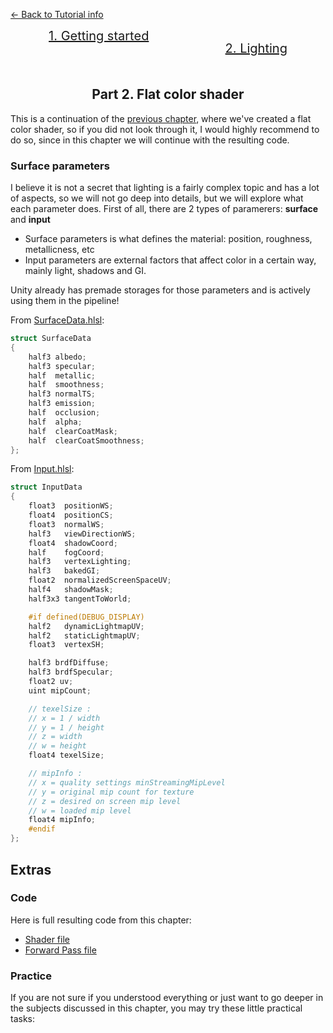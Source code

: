 [<- Back to Tutorial info](../README.md)

<nav style="display: flex; flex-wrap: wrap; justify-content: space-around; font-size: 20px;">
<a href = "../1.%20Getting%20Started/README.md">1. Getting started</a>
<p href = "../2.%20Lighting/README.md" style = "text-decoration: underline">2. Lighting</p>
</nav>

<h2 align="center">Part 2. Flat color shader</h2>

This is a continuation of the [previous chapter](../1.%20Getting%20Started/README.md), where we've created a flat color shader, so if you did not look through it, I would highly recommend to do so, since in this chapter we will continue with the resulting code.

### Surface parameters

I believe it is not a secret that lighting is a fairly complex topic and has a lot of aspects, so we will not go deep into details, but we will explore what each parameter does. First of all, there are 2 types of paramerers: **surface** and **input**
- Surface parameters is what defines the material: position, roughness, metallicness, etc
- Input parameters are external factors that affect color in a certain way, mainly light, shadows and GI.

Unity already has premade storages for those parameters and is actively using them in the pipeline!


From [SurfaceData.hlsl](/HLSL/Unity%20URP/Files/SurfaceData.hlsl.md):

```Cpp
struct SurfaceData
{
    half3 albedo;
    half3 specular;
    half  metallic;
    half  smoothness;
    half3 normalTS;
    half3 emission;
    half  occlusion;
    half  alpha;
    half  clearCoatMask;
    half  clearCoatSmoothness;
};
```
From [Input.hlsl](/HLSL/Unity%20URP/Files/Input.hlsl.md#InputData):
```Cpp
struct InputData
{
    float3  positionWS;
    float4  positionCS;
    float3  normalWS;
    half3   viewDirectionWS;
    float4  shadowCoord;
    half    fogCoord;
    half3   vertexLighting;
    half3   bakedGI;
    float2  normalizedScreenSpaceUV;
    half4   shadowMask;
    half3x3 tangentToWorld;

    #if defined(DEBUG_DISPLAY)
    half2   dynamicLightmapUV;
    half2   staticLightmapUV;
    float3  vertexSH;

    half3 brdfDiffuse;
    half3 brdfSpecular;
    float2 uv;
    uint mipCount;

    // texelSize :
    // x = 1 / width
    // y = 1 / height
    // z = width
    // w = height
    float4 texelSize;

    // mipInfo :
    // x = quality settings minStreamingMipLevel
    // y = original mip count for texture
    // z = desired on screen mip level
    // w = loaded mip level
    float4 mipInfo;
    #endif
};
```


## Extras

### Code

Here is full resulting code from this chapter:
- [Shader file](./MyLit.shader)
- [Forward Pass file](./MyLitForwardPass.hlsl)

### Practice
If you are not sure if you understood everything or just want to go deeper in the subjects discussed in this chapter, you may try these little practical tasks:
